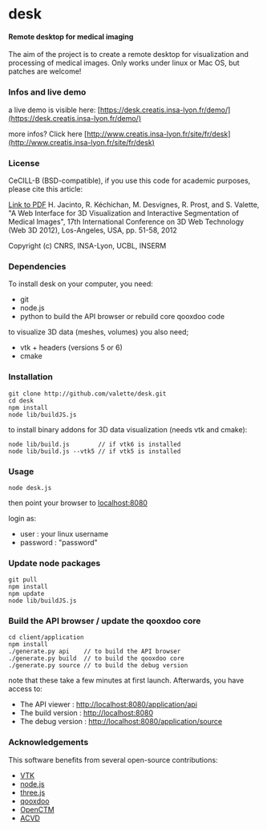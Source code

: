 desk
====

#### Remote desktop for medical imaging ####

The aim of the project is to create a remote desktop for visualization and processing of medical images. Only works under linux or Mac OS, but patches are welcome!

### Infos and live demo ###

a live demo is visible here: [https://desk.creatis.insa-lyon.fr/demo/](https://desk.creatis.insa-lyon.fr/demo/)

more infos? Click here [http://www.creatis.insa-lyon.fr/site/fr/desk](http://www.creatis.insa-lyon.fr/site/fr/desk)

### License ###
CeCILL-B (BSD-compatible), if you use this code for academic purposes, please cite this article:

[Link to PDF](http://hal.archives-ouvertes.fr/hal-00732335) H. Jacinto, R. Kéchichan, M. Desvignes, R. Prost, and S. Valette, "A Web Interface for 3D Visualization and Interactive Segmentation of Medical Images", 17th International Conference on 3D Web Technology (Web 3D 2012), Los-Angeles, USA, pp. 51-58, 2012

Copyright (c) CNRS, INSA-Lyon, UCBL, INSERM

### Dependencies ###
To install desk on your computer, you need:
* git
* node.js
* python to build the API browser or rebuild core qooxdoo code

to visualize 3D data (meshes, volumes) you also need;

* vtk + headers (versions 5 or 6)
* cmake

### Installation ###
	git clone http://github.com/valette/desk.git
	cd desk
	npm install
	node lib/buildJS.js

to install binary addons for 3D data visualization (needs vtk and cmake):

	node lib/build.js        // if vtk6 is installed
	node lib/build.js --vtk5 // if vtk5 is installed

### Usage ###

	node desk.js

then point your browser to [localhost:8080](http://localhost:8080)

login as:
- user : your linux username
- password : "password"

### Update node packages ###

	git pull
	npm install
	npm update
	node lib/buildJS.js

### Build the API browser / update the qooxdoo core  ###

	cd client/application
	npm install
	./generate.py api    // to build the API browser
	./generate.py build  // to build the qooxdoo core
	./generate.py source // to build the debug version

note that these take a few minutes at first launch. Afterwards, you have access to:

* The API viewer    	: [http://localhost:8080/application/api](http://localhost:8080/application/api)
* The build version 	: [http://localhost:8080](http://localhost:8080)
* The debug version 	: [http://localhost:8080/application/source](http://localhost:8080/application/source)

### Acknowledgements ###

This software benefits from several open-source contributions:
* [VTK](http://www.vtk.org/)
* [node.js](http://www.nodejs.org/)
* [three.js](http://www.threejs.org/)
* [qooxdoo](http://www.qooxdoo.org/)
* [OpenCTM](http://openctm.sourceforge.net/)
* [ACVD](http://github.com/valette/ACVD.git)
